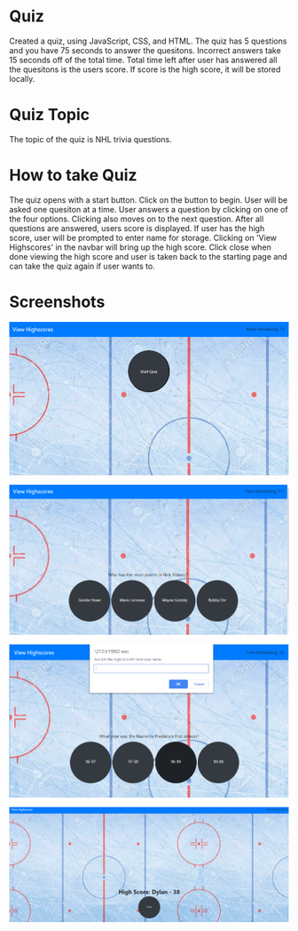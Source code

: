 # Quiz

Created a quiz, using JavaScript, CSS, and HTML. The quiz has 5 questions and you have 75 seconds to answer the quesitons. Incorrect answers take 15 seconds off of the total time. Total time left after user has answered all the quesitons is the users score. If score is the high score, it will be stored locally.

# Quiz Topic

The topic of the quiz is NHL trivia questions.

# How to take Quiz

The quiz opens with a start button. Click on the button to begin. User will be asked one quesiton at a time. User answers a question by clicking on one of the four options. Clicking also moves on to the next question. After all questions are answered, users score is displayed. If user has the high score, user will be prompted to enter name for storage. Clicking on 'View Highscores' in the navbar will bring up the high score. Click close when done viewing the high score and user is taken back to the starting page and can take the quiz again if user wants to.

# Screenshots

![Hockey Quiz](./assets/ScreenShot1.PNG "Start Page")

![Hockey Quiz](./assets/ScreenShot2.PNG "Taking Quiz")

![Hockey Quiz](./assets/ScreenShot3.PNG "User Got High Score")

![Hockey Quiz](./assets/ScreenShot4.PNG "High Score Storage")
